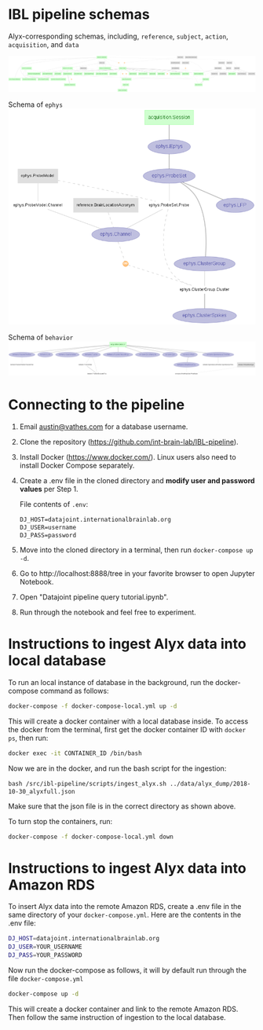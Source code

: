 # IBL pipeline schemas

Alyx-corresponding schemas, including, `reference`, `subject`, `action`, `acquisition`, and `data`

![Alyx_corresponding erd](images/alyx_erd.png)

Schema of `ephys`
![Ephys erd](images/ephys_erd.png)

Schema of `behavior`
![Behavior erd](images/behavior_erd.png)

# Connecting to the pipeline

1. Email austin@vathes.com for a database username.
2. Clone the repository (https://github.com/int-brain-lab/IBL-pipeline).
3. Install Docker (https://www.docker.com/). Linux users also need to install Docker Compose separately.
4. Create a .env file in the cloned directory and **modify user and password values** per Step 1.

    File contents of ``.env``:
    ```
    DJ_HOST=datajoint.internationalbrainlab.org
    DJ_USER=username
    DJ_PASS=password
    ```

5. Move into the cloned directory in a terminal, then run `docker-compose up -d`.
6. Go to http://localhost:8888/tree in your favorite browser to open Jupyter Notebook.
7. Open "Datajoint pipeline query tutorial.ipynb".
8. Run through the notebook and feel free to experiment.

# Instructions to ingest Alyx data into local database

To run an local instance of database in the background, run the docker-compose command as follows:

```bash
docker-compose -f docker-compose-local.yml up -d
```

This will create a docker container with a local database inside. To access the docker from the terminal, first get the docker container ID with `docker ps`, then run:

```bash
docker exec -it CONTAINER_ID /bin/bash
```

Now we are in the docker, and run the bash script for the ingestion:

```
bash /src/ibl-pipeline/scripts/ingest_alyx.sh ../data/alyx_dump/2018-10-30_alyxfull.json
```

Make sure that the json file is in the correct directory as shown above.

To turn stop the containers, run:

```bash
docker-compose -f docker-compose-local.yml down
```





# Instructions to ingest Alyx data into Amazon RDS

To insert Alyx data into the remote Amazon RDS, create a .env file in the same directory of your `docker-compose.yml`. Here are the contents in the .env file:

```bash
DJ_HOST=datajoint.internationalbrainlab.org
DJ_USER=YOUR_USERNAME
DJ_PASS=YOUR_PASSWORD
```

Now run the docker-compose as follows, it will by default run through the file `docker-compose.yml`

```bash
docker-compose up -d
```

This will create a docker container and link to the remote Amazon RDS. Then follow the same instruction of ingestion to the local database.
